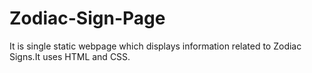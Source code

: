 # Zodiac-Sign-Page
It is single static webpage which displays information related to Zodiac Signs.It uses HTML and CSS.
